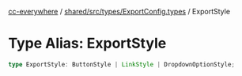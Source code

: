 [cc-everywhere](../../../../../index.md) / [shared/src/types/ExportConfig.types](../index.md) / ExportStyle

# Type Alias: ExportStyle

```ts
type ExportStyle: ButtonStyle | LinkStyle | DropdownOptionStyle;
```

